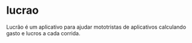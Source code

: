 # lucrao

Lucrão é um aplicativo para ajudar mototristas de aplicativos calculando gasto e lucros a cada corrida.
